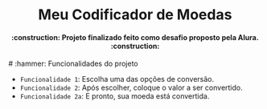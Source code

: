 <h1 align="center"> Meu Codificador de Moedas </h1>
<h4 align="center"> 
    :construction:  Projeto finalizado feito como desafio proposto pela Alura.  :construction:
</h4>
# :hammer: Funcionalidades do projeto

- `Funcionalidade 1`: Escolha uma das opções de conversão.
- `Funcionalidade 2`: Após escolher, coloque o valor a ser convertido.
- `Funcionalidade 2a`: E pronto, sua moeda está convertida.
